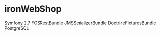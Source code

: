 ironWebShop
===========

Symfony 2.7
FOSRestBundle
JMSSerializerBundle
DoctrineFixturesBundle
PostgreSQL

